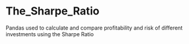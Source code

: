 # The_Sharpe_Ratio
Pandas used to calculate and compare profitability and risk of different investments using the Sharpe Ratio
